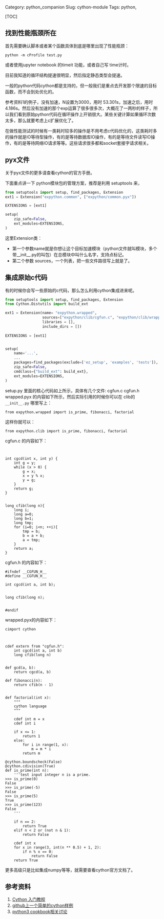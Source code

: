 Category: python_companion
Slug: cython-module
Tags:  python, 



[TOC]

## 找到性能瓶颈所在

首先需要确认脚本或者某个函数具体到底是哪里出现了性能瓶颈：
```
python -m cProfile test.py
```
或者使用jupyter notebook 的timeit 功能，或者自己写 time计时。

目前我知道的循环结构提速很明显，然后指定静态类型会提速。

一般的python代码cython都是支持的，但一般我们是重点去开发那个限速的目标函数，而不会到处优化的。

参考资料1的例子，没有加速，N设置为3000，用时 53.301s，加速之后，用时4.186s。然后没有加速的那个exp运算了很多很多次，大概花了一两秒的样子，所以我们看到原始python代码在循环操作上开销很大。某些关键计算如果循环次数太多，那么就要考虑上c扩展优化了。

在做性能测试的时候有一类耗时较多的操作是不用考虑c代码优化的，这类耗时多的操作就是IO等待型操作，有的是等待数据库IO操作，有的是等待文件读写IO操作，有的是等待网络IO请求等等。这些请求很多都和socket套接字请求相关。

## pyx文件

关于pyx文件的更多请查看cython的官方手册。

下面重点讲一下 python模块包的管理方案，推荐是利用 setuptools 来，

```python
from setuptools import setup, find_packages, Extension
ext1 = Extension("expython.common", ["expython/common.pyx"])

EXTENSIONS = [ext1]

setup(
    zip_safe=False,
    ext_modules=EXTENSIONS,
)
```
这里Extension类：

- 第一个参数name就是你想让这个目标加速模块（python文件就叫模块，多个带__init__.py的叫包）在总模块中叫什么名字，支持点标记。
- 第二个参数 sources，一个列表，把一些文件路径写上就是了。



## 集成原始c代码

有的时候你会写一些原始的c代码，那么怎么利用cython集成进来呢。

```python
from setuptools import setup, find_packages, Extension
from Cython.Distutils import build_ext

ext1 = Extension(name= "expython.wrapped",
                 sources=["expython/clib/cgfun.c", "expython/clib/wrapped.pyx"],
                 libraries = [],
                 include_dirs = [])
                 
EXTENSIONS = [ext1]


setup(
    name='...',
    ...
    packages=find_packages(exclude=['ez_setup', 'examples', 'tests']),
    zip_safe=False,
    cmdclass={"build_ext": build_ext},
    ext_modules=EXTENSIONS,
)
```

setup.py 里面的核心代码如上所示，具体有几个文件: cgfun.c cgfun.h wrapped.pyx 的内容如下所示，然后实际引用的时候你可以在 clib的 `__init__.py` 哪里写上：

```
from expython.wrapped import is_prime, fibonacci, factorial
```

这样你就可以：

```
from expython.clib import is_prime, fibonacci, factorial
```

cgfun.c 的内容如下：

```


int cgcd(int x, int y) {
    int g = y;
    while (x > 0) {
        g = x;
        x = y % x;
        y = g;
    }
    return g;
}


long cfib(long n){
    long i;
    long a=0;
    long b=1;
    long tmp;
    for (i=0; i<n; ++i){
        tmp = b;
        b = a + b;
        a = tmp;
    }
    return a;
}
```

cgfun.h 的内容如下：

```
#ifndef __CGFUN_H__
#define __CGFUN_H__

int cgcd(int a, int b);


long cfib(long n);


#endif
```

wrapped.pyx的内容如下：

```
cimport cython



cdef extern from "cgfun.h":
    int cgcd(int a, int b)
    long cfib(long n)


def gcd(a, b):
    return cgcd(a, b)

def fibonacci(n):
    return cfib(n - 1)


def factorial(int x):
    """
    cython language
    """

    cdef int m = x
    cdef int i

    if x <= 1:
        return 1
    else:
        for i in range(1, x):
            m = m * i
        return m

@cython.boundscheck(False)
@cython.cdivision(True)
def is_prime(int n):
    '''test input integer n is a prime.
>>> is_prime(0)
False
>>> is_prime(-5)
False
>>> is_prime(5)
True
>>> is_prime(123)
False
    '''

    if n == 2:
        return True
    elif n < 2 or (not n & 1):
        return False
    
    cdef int x
    for x in range(3, int(n ** 0.5) + 1, 2):
        if n % x == 0:
            return False
    return True
```

更多高级只是比如集成numpy等等，就需要查看cython官方文档了。







## 参考资料
1. [Cython 入门教程](https://charlesnord.github.io/2017/03/11/cython-tuto/)
2. [github上一个简单的cython样例](https://github.com/thearn/simple-cython-example)
3. [python3 cookbook相关讨论](http://python3-cookbook.readthedocs.io/zh_CN/latest/c15/p10_wrap_existing_c_code_with_cython.html)
